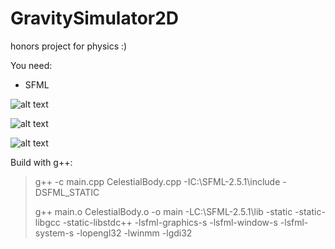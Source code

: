 # GravitySimulator2D

honors project for physics :)

You need:
- SFML

![alt text](https://yahyaabdulmohsin.com/GravitySimulator2D/initial.png)

![alt text](https://yahyaabdulmohsin.com/GravitySimulator2D/initial1.png)

![alt text](https://yahyaabdulmohsin.com/GravitySimulator2D/final.png)

Build with g++:

>g++ -c main.cpp CelestialBody.cpp -IC:\SFML-2.5.1\include -DSFML_STATIC
>
>g++ main.o CelestialBody.o -o main -LC:\SFML-2.5.1\lib -static -static-libgcc -static-libstdc++ -lsfml-graphics-s -lsfml-window-s -lsfml-system-s -lopengl32 -lwinmm -lgdi32